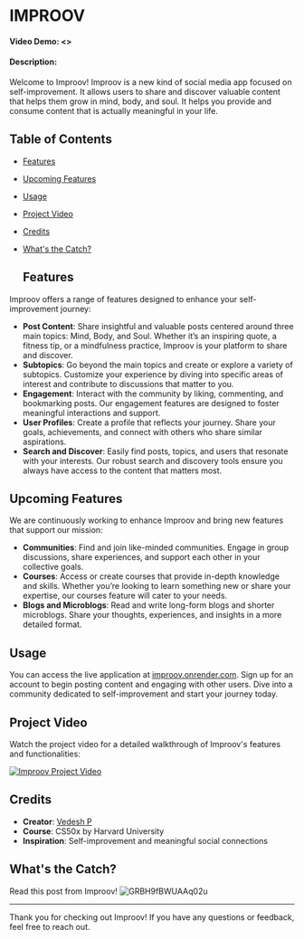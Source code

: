 # IMPROOV
#### Video Demo: <>
#### Description:

Welcome to Improov! Improov is a new kind of social media app focused on self-improvement. It allows users to share and discover valuable content that helps them grow in mind, body, and soul. It helps you provide and consume content that is actually meaningful in your life.

## Table of Contents
- [Features](#features)
- [Upcoming Features](#upcoming-features)
- [Usage](#usage)
- [Project Video](#project-video)
- [Credits](#credits)
- [What's the Catch?](#whats-the-catch?)

  ## Features
Improov offers a range of features designed to enhance your self-improvement journey:

- **Post Content**: Share insightful and valuable posts centered around three main topics: Mind, Body, and Soul. Whether it’s an inspiring quote, a fitness tip, or a mindfulness practice, Improov is your platform to share and discover.
- **Subtopics**: Go beyond the main topics and create or explore a variety of subtopics. Customize your experience by diving into specific areas of interest and contribute to discussions that matter to you.
- **Engagement**: Interact with the community by liking, commenting, and bookmarking posts. Our engagement features are designed to foster meaningful interactions and support.
- **User Profiles**: Create a profile that reflects your journey. Share your goals, achievements, and connect with others who share similar aspirations.
- **Search and Discover**: Easily find posts, topics, and users that resonate with your interests. Our robust search and discovery tools ensure you always have access to the content that matters most.

## Upcoming Features
We are continuously working to enhance Improov and bring new features that support our mission:

- **Communities**: Find and join like-minded communities. Engage in group discussions, share experiences, and support each other in your collective goals.
- **Courses**: Access or create courses that provide in-depth knowledge and skills. Whether you’re looking to learn something new or share your expertise, our courses feature will cater to your needs.
- **Blogs and Microblogs**: Read and write long-form blogs and shorter microblogs. Share your thoughts, experiences, and insights in a more detailed format.

## Usage
You can access the live application at [improov.onrender.com](https://improov.onrender.com). Sign up for an account to begin posting content and engaging with other users. Dive into a community dedicated to self-improvement and start your journey today.

## Project Video
Watch the project video for a detailed walkthrough of Improov's features and functionalities:

[![Improov Project Video](https://img.youtube.com/vi/your-video-id/0.jpg)](https://www.youtube.com/watch?v=your-video-id)

## Credits
- **Creator**: [Vedesh P](https://github.com/VedeshP)
- **Course**: CS50x by Harvard University
- **Inspiration**: Self-improvement and meaningful social connections

## What's the Catch?
Read this post from Improov!
![GRBH9fBWUAAq02u](https://github.com/user-attachments/assets/4fa20ec4-55c2-49e6-b48d-b89e77c571af)


---

Thank you for checking out Improov! If you have any questions or feedback, feel free to reach out.
